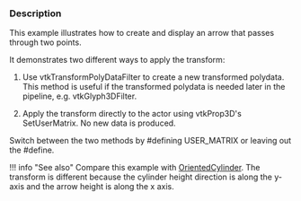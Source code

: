 ### Description

This example illustrates how to create and display an arrow that passes through two points.

It demonstrates two different ways to apply the transform:

1. Use vtkTransformPolyDataFilter to create a new transformed polydata. This method is useful if the transformed polydata is needed later in the pipeline, e.g. vtkGlyph3DFilter.

2. Apply the transform directly to the actor using vtkProp3D's SetUserMatrix. No new data is produced.

Switch between the two methods by #defining USER_MATRIX or leaving out the #define.

!!! info "See also"
    Compare this example with [OrientedCylinder](/Cxx/GeometricObjects/OrientedCylinder). The transform is different because the cylinder height direction is along the y-axis and the arrow height is along the x axis.

